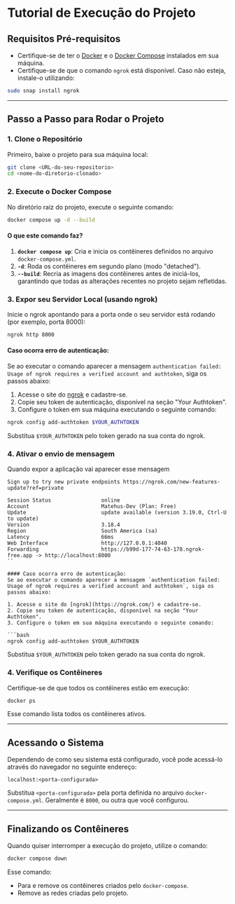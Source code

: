 # Tutorial de Execução do Projeto

## Requisitos Pré-requisitos

- Certifique-se de ter o [Docker](https://www.docker.com/) e o [Docker Compose](https://docs.docker.com/compose/) instalados em sua máquina.
- Certifique-se de que o comando `ngrok` está disponível. Caso não esteja, instale-o utilizando:

```bash
sudo snap install ngrok
```

---

## Passo a Passo para Rodar o Projeto

### 1. Clone o Repositório

Primeiro, baixe o projeto para sua máquina local:

```bash
git clone <URL-do-seu-repositorio>
cd <nome-do-diretorio-clonado>
```

### 2. Execute o Docker Compose

No diretório raiz do projeto, execute o seguinte comando:

```bash
docker compose up -d --build
```

#### O que este comando faz?

1. **`docker compose up`**: Cria e inicia os contêineres definidos no arquivo `docker-compose.yml`.
2. **`-d`**: Roda os contêineres em segundo plano (modo "detached").
3. **`--build`**: Recria as imagens dos contêineres antes de iniciá-los, garantindo que todas as alterações recentes no projeto sejam refletidas.

### 3. Expor seu Servidor Local (usando ngrok)

Inicie o ngrok apontando para a porta onde o seu servidor está rodando (por exemplo, porta 8000):

```bash
ngrok http 8000
```

#### Caso ocorra erro de autenticação:
Se ao executar o comando aparecer a mensagem `authentication failed: Usage of ngrok requires a verified account and authtoken`, siga os passos abaixo:

1. Acesse o site do [ngrok](https://ngrok.com/) e cadastre-se.
2. Copie seu token de autenticação, disponível na seção "Your Authtoken".
3. Configure o token em sua máquina executando o seguinte comando:

```bash
ngrok config add-authtoken $YOUR_AUTHTOKEN
```

Substitua `$YOUR_AUTHTOKEN` pelo token gerado na sua conta do ngrok.

### 4. Ativar o envio de mensagem 

Quando expor a aplicação vai aparecer esse mensagem 
                                                                                                                                                                                                                                                                                                                                        

```
Sign up to try new private endpoints https://ngrok.com/new-features-update?ref=private                                                                                            
                                                                                                                                                                                    
Session Status                online                                                                                                                                                
Account                       Matehus-Dev (Plan: Free)                                                                                                                              
Update                        update available (version 3.19.0, Ctrl-U to update)                                                                                                   
Version                       3.18.4                                                                                                                                                
Region                        South America (sa)                                                                                                                                    
Latency                       66ms                                                                                                                                                  
Web Interface                 http://127.0.0.1:4040                                                                                                                                 
Forwarding                    https://b99d-177-74-63-178.ngrok-free.app -> http://localhost:8000
``

#### Caso ocorra erro de autenticação:
Se ao executar o comando aparecer a mensagem `authentication failed: Usage of ngrok requires a verified account and authtoken`, siga os passos abaixo:

1. Acesse o site do [ngrok](https://ngrok.com/) e cadastre-se.
2. Copie seu token de autenticação, disponível na seção "Your Authtoken".
3. Configure o token em sua máquina executando o seguinte comando:

```bash
ngrok config add-authtoken $YOUR_AUTHTOKEN
```

Substitua `$YOUR_AUTHTOKEN` pelo token gerado na sua conta do ngrok.




### 4. Verifique os Contêineres

Certifique-se de que todos os contêineres estão em execução:

```bash
docker ps
```

Esse comando lista todos os contêineres ativos.

---

## Acessando o Sistema

Dependendo de como seu sistema está configurado, você pode acessá-lo através do navegador no seguinte endereço:

```
localhost:<porta-configurada>
```

Substitua `<porta-configurada>` pela porta definida no arquivo `docker-compose.yml`. Geralmente é `8000`, ou outra que você configurou.

---

## Finalizando os Contêineres

Quando quiser interromper a execução do projeto, utilize o comando:

```bash
docker compose down
```

Esse comando:

- Para e remove os contêineres criados pelo `docker-compose`.
- Remove as redes criadas pelo projeto.


